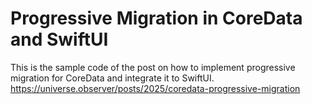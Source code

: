 # Progressive Migration in CoreData and SwiftUI

This is the sample code of the post on how to implement progressive migration for CoreData and integrate it to SwiftUI. https://universe.observer/posts/2025/coredata-progressive-migration
